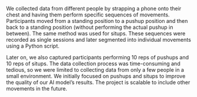 We collected data from different people by strapping a phone onto their chest and having them perform specific sequences of movements.
Participants moved from a standing position to a pushup position and then back to a standing position (without performing the actual pushup in between). The same method was used for situps.
These sequences were recorded as single sessions and later segmented into individual movements using a Python script.

Later on, we also captured participants performing 10 reps of pushups and 10 reps of situps.
The data collection process was time-consuming and tedious, so we were limited to collecting data from only a few people in a small environment.
We initially focused on pushups and situps to improve the quality of our AI model’s results.
The project is scalable to include other movements in the future.
